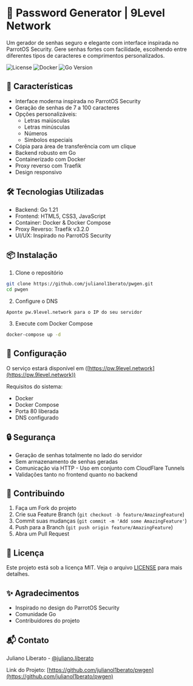 # 🔐 Password Generator | 9Level Network

Um gerador de senhas seguro e elegante com interface inspirada no ParrotOS Security. Gere senhas fortes com facilidade, escolhendo entre diferentes tipos de caracteres e comprimentos personalizados.

![License](https://img.shields.io/badge/license-MIT-green)
![Docker](https://img.shields.io/badge/Docker-ready-blue)
![Go Version](https://img.shields.io/badge/Go-1.21-00ADD8)

## 🚀 Características

- Interface moderna inspirada no ParrotOS Security
- Geração de senhas de 7 a 100 caracteres
- Opções personalizáveis:
  - Letras maiúsculas
  - Letras minúsculas
  - Números
  - Símbolos especiais
- Cópia para área de transferência com um clique
- Backend robusto em Go
- Containerizado com Docker
- Proxy reverso com Traefik
- Design responsivo

## 🛠️ Tecnologias Utilizadas

- Backend: Go 1.21
- Frontend: HTML5, CSS3, JavaScript
- Container: Docker & Docker Compose
- Proxy Reverso: Traefik v3.2.0
- UI/UX: Inspirado no ParrotOS Security

## 📦 Instalação

1. Clone o repositório
```bash
git clone https://github.com/julianol1berato/pwgen.git
cd pwgen
```

2. Configure o DNS
```
Aponte pw.9level.network para o IP do seu servidor
```

3. Execute com Docker Compose
```bash
docker-compose up -d
```

## 🔧 Configuração

O serviço estará disponível em ([https://pw.9level.network](https://pw.9level.network))

Requisitos do sistema:
- Docker
- Docker Compose
- Porta 80 liberada
- DNS configurado

## 🔒 Segurança

- Geração de senhas totalmente no lado do servidor
- Sem armazenamento de senhas geradas
- Comunicação via HTTP - Uso em conjunto com CloudFlare Tunnels
- Validações tanto no frontend quanto no backend

## 🤝 Contribuindo

1. Faça um Fork do projeto
2. Crie sua Feature Branch (`git checkout -b feature/AmazingFeature`)
3. Commit suas mudanças (`git commit -m 'Add some AmazingFeature'`)
4. Push para a Branch (`git push origin feature/AmazingFeature`)
5. Abra um Pull Request

## 📝 Licença

Este projeto está sob a licença MIT. Veja o arquivo [LICENSE](LICENSE.md) para mais detalhes.

## ✨ Agradecimentos

- Inspirado no design do ParrotOS Security
- Comunidade Go
- Contribuidores do projeto

## 📬 Contato

Juliano Liberato - [@juliano.liberato](https://bio.9level.com.br)

Link do Projeto: [https://github.com/julianol1berato/pwgen](https://github.com/julianol1berato/pwgen)
